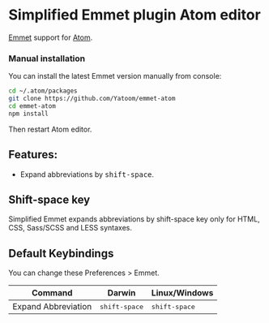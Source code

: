 # Simplified Emmet plugin Atom editor

[Emmet](http://emmet.io) support for [Atom](http://atom.io).

### Manual installation

You can install the latest Emmet version manually from console:

```bash
cd ~/.atom/packages
git clone https://github.com/Yatoom/emmet-atom
cd emmet-atom
npm install
```

Then restart Atom editor.

## Features:

* Expand abbreviations by <kbd>shift-space</kbd>.

## Shift-space key

Simplified Emmet expands abbreviations by shift-space key only for HTML, CSS, Sass/SCSS and LESS syntaxes. 

## Default Keybindings

You can change these Preferences > Emmet.

Command | Darwin | Linux/Windows
------- | ------ | -------------
Expand Abbreviation | <kbd>shift-space</kbd> | <kbd>shift-space</kbd>

